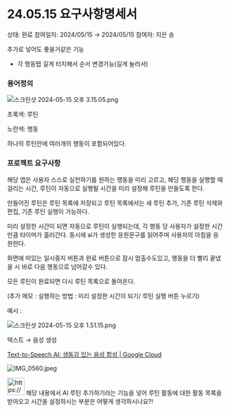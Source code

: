 # 24.05.15 요구사항명세서

상태: 완료
참여일자: 2024/05/15 → 2024/05/15
참여자: 지은 송

추가로 넣어도 좋을거같은 기능

- 각 행동탭 길게 터치해서 순서 변경가능(길게 눌러서)

### 용어정의

![스크린샷 2024-05-15 오후 3.15.05.png](24%2005%2015%20%E1%84%8B%E1%85%AD%E1%84%80%E1%85%AE%E1%84%89%E1%85%A1%E1%84%92%E1%85%A1%E1%86%BC%E1%84%86%E1%85%A7%E1%86%BC%E1%84%89%E1%85%A6%E1%84%89%E1%85%A5%20c520fbce890e436a93de6cfa8a4fe808/%25E1%2584%2589%25E1%2585%25B3%25E1%2584%258F%25E1%2585%25B3%25E1%2584%2585%25E1%2585%25B5%25E1%2586%25AB%25E1%2584%2589%25E1%2585%25A3%25E1%2586%25BA_2024-05-15_%25E1%2584%258B%25E1%2585%25A9%25E1%2584%2592%25E1%2585%25AE_3.15.05.png)

초록색: 루틴

노란색: 행동

하나의 루틴안에 여러개의 행동이 포함되어있다.

### 프로젝트 요구사항

해당 앱은 사용자 스스로 실천하기를 원하는 행동을 미리 고르고, 해당 행동을 실행할 때 걸리는 시간, 루틴이 자동으로 실행될 시간을 미리 설정해 루틴을 만들도록 한다. 

만들어진 루틴은 루틴 목록에 저장되고 루틴 목록에서는 새 루틴 추가, 기존 루틴 삭제와 편집, 기존 루틴 실행이 가능하다.

미리 설정한 시간이 되면 자동으로 루틴이 실행되는데, 각 행동 당 사용자가 설정한 시간만큼 타이머가 흘러간다. 동시에 ai가 생성한 응원문구를 읽어주며 사용자의 아침을 응원한다.

화면에 떠있는 일시중지 버튼과 완료 버튼으로 잠시 멈출수도있고, 행동을 더 빨리 끝냈을 시 바로 다음 행동으로 넘어갈수 있다.

모든 루틴이 완료되면 다시 루틴 목록으로 돌아온다.

(추가 메모 : 실행하는 방법 :  미리 설정한 시간이 되기/ 루틴 실행 버튼 누르기)

예시 : 

![스크린샷 2024-05-15 오후 1.51.15.png](24%2005%2015%20%E1%84%8B%E1%85%AD%E1%84%80%E1%85%AE%E1%84%89%E1%85%A1%E1%84%92%E1%85%A1%E1%86%BC%E1%84%86%E1%85%A7%E1%86%BC%E1%84%89%E1%85%A6%E1%84%89%E1%85%A5%20c520fbce890e436a93de6cfa8a4fe808/%25E1%2584%2589%25E1%2585%25B3%25E1%2584%258F%25E1%2585%25B3%25E1%2584%2585%25E1%2585%25B5%25E1%2586%25AB%25E1%2584%2589%25E1%2585%25A3%25E1%2586%25BA_2024-05-15_%25E1%2584%258B%25E1%2585%25A9%25E1%2584%2592%25E1%2585%25AE_1.51.15.png)

텍스트 → 음성 생성

[Text-to-Speech AI: 생동감 있는 음성 합성 | Google Cloud](https://cloud.google.com/text-to-speech?hl=ko)

![IMG_0560.jpeg](24%2005%2015%20%E1%84%8B%E1%85%AD%E1%84%80%E1%85%AE%E1%84%89%E1%85%A1%E1%84%92%E1%85%A1%E1%86%BC%E1%84%86%E1%85%A7%E1%86%BC%E1%84%89%E1%85%A6%E1%84%89%E1%85%A5%20c520fbce890e436a93de6cfa8a4fe808/IMG_0560.jpeg)

<aside>
<img src="https://www.notion.so/icons/downward_gray.svg" alt="https://www.notion.so/icons/downward_gray.svg" width="40px" /> 해당 내용에서 AI 루틴 추가하기라는 기능을 넣어 루틴 활동에 대한 활동 목록을 받아오고 시간을 설정하시는 부분은 어떻게 생각하시나요?!

</aside>